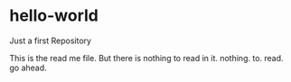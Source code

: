 # hello-world
Just a first Repository

This is the read me file. But there is nothing to read in it. nothing. to. read. go ahead.
